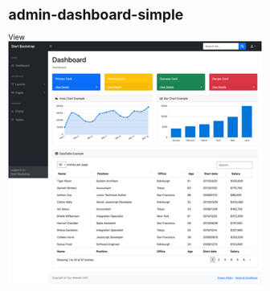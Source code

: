 # admin-dashboard-simple
View
![admin-dashboard-simple](https://raw.githubusercontent.com/zunaidmiah/admin-dashboard-simple/main/index.png)
